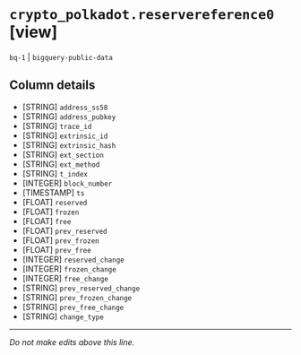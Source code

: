 # `crypto_polkadot.reservereference0` [view]
`bq-1` | `bigquery-public-data`

## Column details
* [STRING]    `address_ss58`
* [STRING]    `address_pubkey`
* [STRING]    `trace_id`
* [STRING]    `extrinsic_id`
* [STRING]    `extrinsic_hash`
* [STRING]    `ext_section`
* [STRING]    `ext_method`
* [STRING]    `t_index`
* [INTEGER]   `block_number`
* [TIMESTAMP] `ts`
* [FLOAT]     `reserved`
* [FLOAT]     `frozen`
* [FLOAT]     `free`
* [FLOAT]     `prev_reserved`
* [FLOAT]     `prev_frozen`
* [FLOAT]     `prev_free`
* [INTEGER]   `reserved_change`
* [INTEGER]   `frozen_change`
* [INTEGER]   `free_change`
* [STRING]    `prev_reserved_change`
* [STRING]    `prev_frozen_change`
* [STRING]    `prev_free_change`
* [STRING]    `change_type`

-------------------------------------------------------------------------------
*Do not make edits above this line.*
